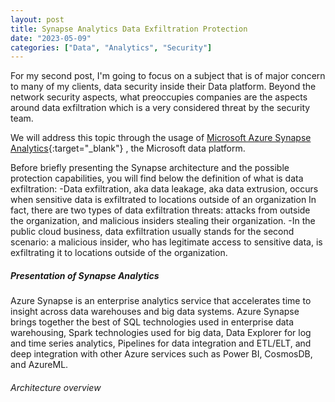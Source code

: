 ```yaml
---
layout: post
title: Synapse Analytics Data Exfiltration Protection
date: "2023-05-09"
categories: ["Data", "Analytics", "Security"]
---
```

For my second post, I'm going to focus on a subject that is of major concern to many of my clients, data security inside their Data platform.
Beyond the network security aspects, what preoccupies companies are the aspects around data exfiltration which is a very considered threat by the security team.

We will address this topic through the usage of [Microsoft Azure Synapse Analytics](https://azure.microsoft.com/en-us/products/synapse-analytics/){:target="_blank"} , the Microsoft data platform.

Before briefly presenting the Synapse architecture and the possible protection capabilities, you will find below the definition of what is data exfiltration:
-Data exfiltration, aka data leakage, aka data extrusion, occurs when sensitive data is exfiltrated to locations outside of an organization
In fact, there are two types of data exfiltration threats: attacks from outside the organization, and malicious insiders stealing their organization.
-In the public cloud business, data exfiltration usually stands for the second scenario: a malicious insider, who has legitimate access to sensitive data, is exfiltrating it to locations outside of the organization.

##### Presentation of Synapse Analytics 

Azure Synapse is an enterprise analytics service that accelerates time to insight across data warehouses and big data systems. Azure Synapse brings together the best of SQL technologies used in enterprise data warehousing, Spark technologies used for big data, Data Explorer for log and time series analytics, Pipelines for data integration and ETL/ELT, and deep integration with other Azure services such as Power BI, CosmosDB, and AzureML.

###### Architecture overview 
